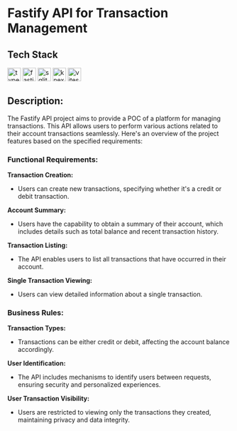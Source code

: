 
# Fastify API for Transaction Management

## Tech Stack

<div>
<img src="https://cdn.jsdelivr.net/gh/devicons/devicon@latest/icons/typescript/typescript-original.svg" height="30" alt="typescript logo"/>          
<img src="https://cdn.jsdelivr.net/gh/devicons/devicon@latest/icons/fastify/fastify-plain-wordmark.svg" height="30" alt="fastify logo" />
<img src="https://cdn.jsdelivr.net/gh/devicons/devicon@latest/icons/sqlite/sqlite-original.svg" height="30" alt="sqlite logo"/>
<img src="https://cdn.jsdelivr.net/gh/devicons/devicon@latest/icons/knexjs/knexjs-original.svg" height="30" alt="knex logo"/>
<img src="https://cdn.jsdelivr.net/gh/devicons/devicon@latest/icons/vitest/vitest-original.svg" height="30" alt="vitest logo"/>
</div>


## Description: 

The Fastify API project aims to provide a POC of a platform for managing transactions. This API allows users to perform various actions related to their account transactions seamlessly. Here's an overview of the project features based on the specified requirements:

### Functional Requirements:

**Transaction Creation:**
   - Users can create new transactions, specifying whether it's a credit or debit transaction.

**Account Summary:**
   - Users have the capability to obtain a summary of their account, which includes details such as total balance and recent transaction history.

**Transaction Listing:**
   - The API enables users to list all transactions that have occurred in their account.

**Single Transaction Viewing:**
   - Users can view detailed information about a single transaction.

### Business Rules:

**Transaction Types:**
   - Transactions can be either credit or debit, affecting the account balance accordingly.

**User Identification:**
   - The API includes mechanisms to identify users between requests, ensuring security and personalized experiences.

**User Transaction Visibility:**
   - Users are restricted to viewing only the transactions they created, maintaining privacy and data integrity.
